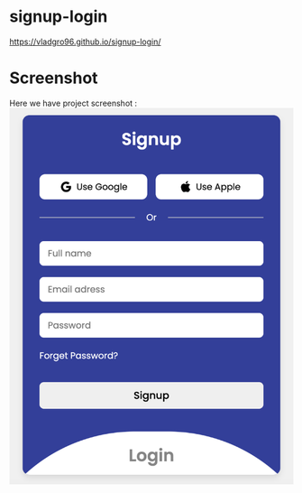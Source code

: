 # signup-login
https://vladgro96.github.io/signup-login/
# Screenshot
Here we have project screenshot :
![screenshot](screenshot.png)
